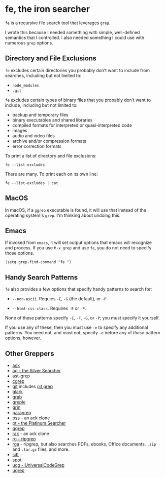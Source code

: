 # fe, the iron searcher

`fe` is a recursive file search tool that leverages `grep`.

I wrote this because I needed something with simple, well-defined
semantics that I controlled.  I also needed something I could use with
numerous `grep` options.

## Directory and File Exclusions

`fe` excludes certain directories you probably don't want to include
from searches, including but not limited to:

-   `node_modules`
-   `.git`

`fe` excludes certain types of binary files that you probably don't
want to include, including but not limited to:

-   backup and temporary files
-   binary executables and shared libraries
-   compiled formats for interpreted or quasi-interpreted code
-   images
-   audio and video files
-   archive and/or compression formats
-   error correction formats

To print a list of directory and file exclusions:

    fe --list-excludes
    
There are many.  To print each on its own line:

    fe --list-excludes | cat

## MacOS

In macOS, if a `ggrep` executable is found, it will use that instead
of the operating system's `grep`.  I'm thinking about undoing this.

## Emacs

If invoked from `emacs`, it will set output options that emacs will
recognize and process.  If you use `M-x grep` and use `fe`, you do not
need to specify those options.

    (setq grep-find-command "fe ")

## Handy Search Patterns

`fe` also provides a few options that specify handy patterns to search
for:

-   `--non-ascii`.  Requies `-E`, `-G` (the default), or `-P`.

-   `--html-css-class`.  Requires `-E` or `-P`.

None of these patterns specify `-E`, `-F`, `-G`, or `-P`; you must
specify it yourself.

If you use any of these, then you must use `-e` to specify any
additional patterns.  You need not, and must not, specify `-e` before
any of *these* pattern options, however.

## Other Greppers

-   [ack](https://beyondgrep.com/)
-   [ag - the Silver Searcher](https://geoff.greer.fm/ag/)
-   [ast-grep](https://github.com/ast-grep/ast-grep)
-   [cgrep](https://awgn.github.io/cgrep/)
-   [git](https://git-scm.com/) includes [git grep](https://git-scm.com/docs/git-grep)
-   [glark](https://github.com/jpace/glark)
-   [grab](https://github.com/stealth/grab)
-   [greple](https://github.com/kaz-utashiro/greple)
-   [grin](https://pypi.python.org/pypi/grin)
-   [paragrep](https://software.clapper.org/paragrep/)
-   [pss](https://github.com/eliben/pss/) - an ack clone
-   [pt - the Platinum Searcher](https://github.com/monochromegane/the_platinum_searcher)
-   [qgrep](https://github.com/zeux/qgrep)
-   [rak](https://github.com/danlucraft/rak) - an ack clone
-   [rg - ripgrep](https://github.com/BurntSushi/ripgrep)
-   [rga](https://github.com/phiresky/ripgrep-all) - ripgrep, but also searches PDFs, ebooks, Office documents, `.zip` and `.tar.gz` files, and more.
-   [sift](https://sift-tool.org/)
-   [spot](https://github.com/rauchg/spot)
-   [ucg - UniversalCodeGrep](https://github.com/gvansickle/ucg)
-   [ugrep](https://github.com/Genivia/ugrep)
